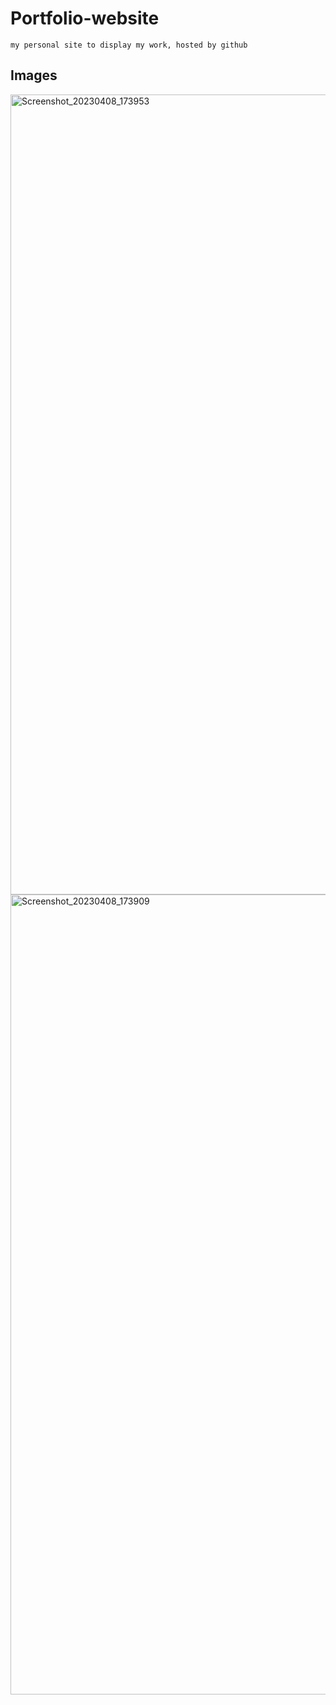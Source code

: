 # Portfolio-website
    my personal site to display my work, hosted by github
    
## Images
<img width="1280" alt="Screenshot_20230408_173953" src="https://user-images.githubusercontent.com/115173705/230732904-ebc54e0d-7d63-4d43-9f60-9f0f2394b446.png">
<img width="1280" alt="Screenshot_20230408_173909" src="https://user-images.githubusercontent.com/115173705/230732913-fc7d47e7-d756-49fb-bdea-078f53626211.png">
